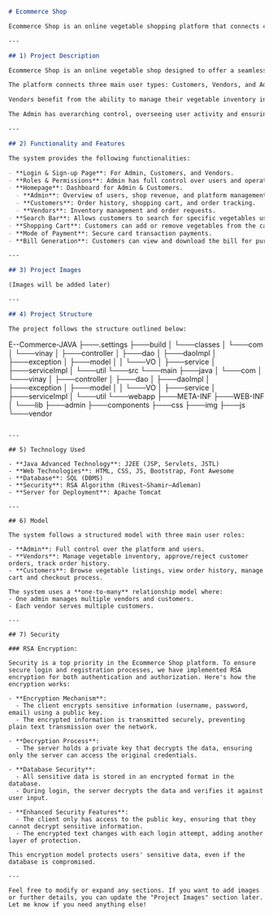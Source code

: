 

```markdown
# Ecommerce Shop

Ecommerce Shop is an online vegetable shopping platform that connects customers, vendors, and administrators. Customers can browse, purchase, and manage their orders, while vendors can manage inventory and process orders. The platform is designed to provide a seamless, user-friendly shopping experience with advanced security features.

---

## 1) Project Description

Ecommerce Shop is an online vegetable shop designed to offer a seamless shopping experience for both customers and vendors. The increasing demand for convenient, accessible, and digital shopping platforms has led to the development of this project, which aims to create a streamlined system for purchasing fresh vegetables from multiple vendors in one place.

The platform connects three main user types: Customers, Vendors, and Admin. Customers can browse a wide selection of vegetables, compare prices, add items to their cart, and place orders. The system also allows them to track their orders and sort products by various criteria such as price, vendor, and vegetable categories (e.g., Seasonal, Root).

Vendors benefit from the ability to manage their vegetable inventory in real-time, adding, updating, or deleting items as needed. They can also review and respond to customer orders, either approving or rejecting them based on stock availability and other factors.

The Admin has overarching control, overseeing user activity and ensuring smooth platform operation. This includes approving or rejecting new users, removing users when necessary, and keeping track of the platform's overall revenue.

---

## 2) Functionality and Features

The system provides the following functionalities:

- **Login & Sign-up Page**: For Admin, Customers, and Vendors.
- **Roles & Permissions**: Admin has full control over users and operations, while Customers and Vendors have restricted access.
- **Homepage**: Dashboard for Admin & Customers.
  - **Admin**: Overview of users, shop revenue, and platform management.
  - **Customers**: Order history, shopping cart, and order tracking.
  - **Vendors**: Inventory management and order requests.
- **Search Bar**: Allows customers to search for specific vegetables using keywords or filters (price, vendor).
- **Shopping Cart**: Customers can add or remove vegetables from the cart and proceed to checkout.
- **Mode of Payment**: Secure card transaction payments.
- **Bill Generation**: Customers can view and download the bill for purchased vegetables.

---

## 3) Project Images

(Images will be added later)

---

## 4) Project Structure

The project follows the structure outlined below:

```
E--Commerce-JAVA
├───.settings
├───build
│   └───classes
│       └───com
│           └───vinay
│               ├───controller
│               ├───dao
│               ├───daoImpl
│               ├───exception
│               ├───model
│               │   └───VO
│               ├───service
│               ├───serviceImpl
│               └───util
└───src
    └───main
        ├───java
        │   └───com
        │       └───vinay
        │           ├───controller
        │           ├───dao
        │           ├───daoImpl
        │           ├───exception
        │           ├───model
        │           │   └───VO
        │           ├───service
        │           ├───serviceImpl
        │           └───util
        └───webapp
            ├───META-INF
            ├───WEB-INF
            │   └───lib
            ├───admin
            ├───components
            ├───css
            ├───img
            ├───js
            └───vendor
```

---

## 5) Technology Used

- **Java Advanced Technology**: J2EE (JSP, Servlets, JSTL)
- **Web Technologies**: HTML, CSS, JS, Bootstrap, Font Awesome
- **Database**: SQL (DBMS)
- **Security**: RSA Algorithm (Rivest–Shamir–Adleman)
- **Server for Deployment**: Apache Tomcat

---

## 6) Model

The system follows a structured model with three main user roles:

- **Admin**: Full control over the platform and users.
- **Vendors**: Manage vegetable inventory, approve/reject customer orders, track order history.
- **Customers**: Browse vegetable listings, view order history, manage cart and checkout process.

The system uses a **one-to-many** relationship model where:
- One admin manages multiple vendors and customers.
- Each vendor serves multiple customers.

---

## 7) Security

### RSA Encryption:

Security is a top priority in the Ecommerce Shop platform. To ensure secure login and registration processes, we have implemented RSA encryption for both authentication and authorization. Here's how the encryption works:

- **Encryption Mechanism**: 
  - The client encrypts sensitive information (username, password, email) using a public key.
  - The encrypted information is transmitted securely, preventing plain text transmission over the network.

- **Decryption Process**: 
  - The server holds a private key that decrypts the data, ensuring only the server can access the original credentials.

- **Database Security**: 
  - All sensitive data is stored in an encrypted format in the database.
  - During login, the server decrypts the data and verifies it against user input.

- **Enhanced Security Features**: 
  - The client only has access to the public key, ensuring that they cannot decrypt sensitive information.
  - The encrypted text changes with each login attempt, adding another layer of protection.

This encryption model protects users' sensitive data, even if the database is compromised.

---

Feel free to modify or expand any sections. If you want to add images or further details, you can update the "Project Images" section later. Let me know if you need anything else!
